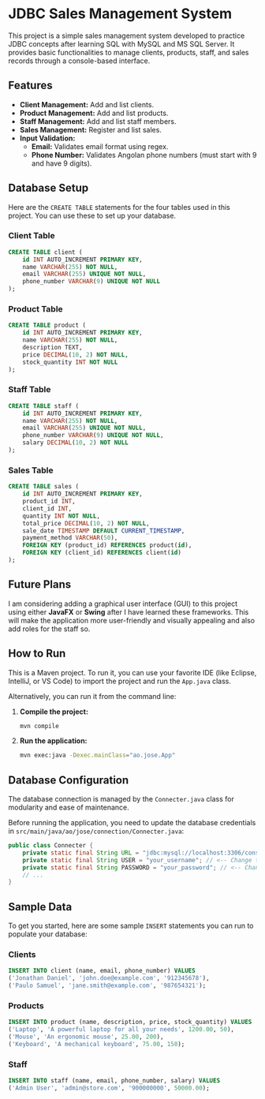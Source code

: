 # JDBC Sales Management System

This project is a simple sales management system developed to practice JDBC concepts after learning SQL with MySQL and MS SQL Server. It provides basic functionalities to manage clients, products, staff, and sales records through a console-based interface.

## Features

- **Client Management:** Add and list clients.
- **Product Management:** Add and list products.
- **Staff Management:** Add and list staff members.
- **Sales Management:** Register and list sales.
- **Input Validation:**
  - **Email:** Validates email format using regex.
  - **Phone Number:** Validates Angolan phone numbers (must start with 9 and have 9 digits).

## Database Setup

Here are the `CREATE TABLE` statements for the four tables used in this project. You can use these to set up your database.

### Client Table
```sql
CREATE TABLE client (
    id INT AUTO_INCREMENT PRIMARY KEY,
    name VARCHAR(255) NOT NULL,
    email VARCHAR(255) UNIQUE NOT NULL,
    phone_number VARCHAR(9) UNIQUE NOT NULL
);
```

### Product Table
```sql
CREATE TABLE product (
    id INT AUTO_INCREMENT PRIMARY KEY,
    name VARCHAR(255) NOT NULL,
    description TEXT,
    price DECIMAL(10, 2) NOT NULL,
    stock_quantity INT NOT NULL
);
```

### Staff Table
```sql
CREATE TABLE staff (
    id INT AUTO_INCREMENT PRIMARY KEY,
    name VARCHAR(255) NOT NULL,
    email VARCHAR(255) UNIQUE NOT NULL,
    phone_number VARCHAR(9) UNIQUE NOT NULL,
    salary DECIMAL(10, 2) NOT NULL
);
```

### Sales Table
```sql
CREATE TABLE sales (
    id INT AUTO_INCREMENT PRIMARY KEY,
    product_id INT,
    client_id INT,
    quantity INT NOT NULL,
    total_price DECIMAL(10, 2) NOT NULL,
    sale_date TIMESTAMP DEFAULT CURRENT_TIMESTAMP,
    payment_method VARCHAR(50),
    FOREIGN KEY (product_id) REFERENCES product(id),
    FOREIGN KEY (client_id) REFERENCES client(id)
);
```

## Future Plans

I am considering adding a graphical user interface (GUI) to this project using either **JavaFX** or **Swing** after I have learned these frameworks. This will make the application more user-friendly and visually appealing and
also add roles for the staff so.

## How to Run

This is a Maven project. To run it, you can use your favorite IDE (like Eclipse, IntelliJ, or VS Code) to import the project and run the `App.java` class.

Alternatively, you can run it from the command line:

1.  **Compile the project:**
    ```bash
    mvn compile
    ```
2.  **Run the application:**
    ```bash
    mvn exec:java -Dexec.mainClass="ao.jose.App"
    ```

## Database Configuration

The database connection is managed by the `Connecter.java` class for modularity and ease of maintenance.

Before running the application, you need to update the database credentials in `src/main/java/ao/jose/connection/Connecter.java`:

```java
public class Connecter {
    private static final String URL = "jdbc:mysql://localhost:3306/console_store?useSSL=false&serverTimezone=UTC";
    private static final String USER = "your_username"; // <-- Change this
    private static final String PASSWORD = "your_password"; // <-- Change this
    // ...
}
```

## Sample Data

To get you started, here are some sample `INSERT` statements you can run to populate your database:

### Clients
```sql
INSERT INTO client (name, email, phone_number) VALUES
('Jonathan Daniel', 'john.doe@example.com', '912345678'),
('Paulo Samuel', 'jane.smith@example.com', '987654321');
```

### Products
```sql
INSERT INTO product (name, description, price, stock_quantity) VALUES
('Laptop', 'A powerful laptop for all your needs', 1200.00, 50),
('Mouse', 'An ergonomic mouse', 25.00, 200),
('Keyboard', 'A mechanical keyboard', 75.00, 150);
```

### Staff
```sql
INSERT INTO staff (name, email, phone_number, salary) VALUES
('Admin User', 'admin@store.com', '900000000', 50000.00);
```
